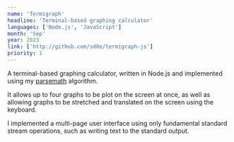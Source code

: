 ```yaml
---
name: 'Termigraph'
headline: 'Terminal-based graphing calculator'
languages: ['Node.js', 'JavaScript']
month: 'Sep'
year: 2023
link: ['http://github.com/sd0e/termigraph-js']
priority: 1
---
```


A terminal-based graphing calculator, written in Node.js and implemented using my [parsemath](/project/parsemath) algorithm.

It allows up to four graphs to be plot on the screen at once, as well as allowing graphs to be stretched and translated on the screen using the keyboard.

I implemented a multi-page user interface using only fundamental standard stream operations, such as writing text to the standard output.